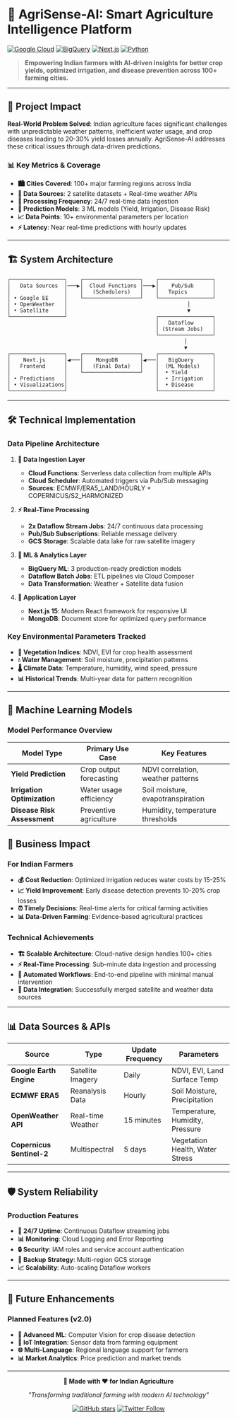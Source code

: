 # 🌾 AgriSense-AI: Smart Agriculture Intelligence Platform

[![Google Cloud](https://img.shields.io/badge/Google_Cloud-4285F4?style=flat&logo=google-cloud&logoColor=white)](https://cloud.google.com)
[![BigQuery](https://img.shields.io/badge/BigQuery-669DF6?style=flat&logo=google-cloud&logoColor=white)](https://cloud.google.com/bigquery)
[![Next.js](https://img.shields.io/badge/Next.js_15-000000?style=flat&logo=next.js&logoColor=white)](https://nextjs.org)
[![Python](https://img.shields.io/badge/Python-3776AB?style=flat&logo=python&logoColor=white)](https://python.org)

> **Empowering Indian farmers with AI-driven insights for better crop yields, optimized irrigation, and disease prevention across 100+ farming cities.**

---

## 🚀 Project Impact

**Real-World Problem Solved**: Indian agriculture faces significant challenges with unpredictable weather patterns, inefficient water usage, and crop diseases leading to 20-30% yield losses annually. AgriSense-AI addresses these critical issues through data-driven predictions.

### 📊 Key Metrics & Coverage
- **🏙️ Cities Covered**: 100+ major farming regions across India
- **📡 Data Sources**: 2 satellite datasets + Real-time weather APIs
- **🔄 Processing Frequency**: 24/7 real-time data ingestion
- **🎯 Prediction Models**: 3 ML models (Yield, Irrigation, Disease Risk)
- **📈 Data Points**: 10+ environmental parameters per location
- **⚡ Latency**: Near real-time predictions with hourly updates

---

## 🏗️ System Architecture

```
┌─────────────────┐    ┌──────────────────┐    ┌─────────────────┐
│   Data Sources  │───▶│  Cloud Functions │───▶│    Pub/Sub      │
│                 │    │   (Schedulers)   │    │   Topics        │
│ • Google EE     │    └──────────────────┘    └─────────────────┘
│ • OpenWeather   │                                      │
│ • Satellite     │                                      ▼
└─────────────────┘                            ┌─────────────────┐
                                               │   Dataflow      │
                                               │ (Stream Jobs)   │
                                               └─────────────────┘
                                                        │
                                                        ▼
┌─────────────────┐    ┌──────────────────┐    ┌─────────────────┐
│    Next.js      │◀───│    MongoDB       │◀───│   BigQuery      │
│   Frontend      │    │   (Final Data)   │    │  (ML Models)    │
│                 │    └──────────────────┘    │  • Yield        │
│ • Predictions   │                            │  • Irrigation   │
│ • Visualizations│                            │  • Disease      │
└─────────────────┘                            └─────────────────┘
```

---

## 🛠️ Technical Implementation

### Data Pipeline Architecture
1. **🔄 Data Ingestion Layer**
   - **Cloud Functions**: Serverless data collection from multiple APIs
   - **Cloud Scheduler**: Automated triggers via Pub/Sub messaging
   - **Sources**: ECMWF/ERA5_LAND/HOURLY + COPERNICUS/S2_HARMONIZED

2. **⚡ Real-Time Processing**
   - **2x Dataflow Stream Jobs**: 24/7 continuous data processing
   - **Pub/Sub Subscriptions**: Reliable message delivery
   - **GCS Storage**: Scalable data lake for raw satellite imagery

3. **🧠 ML & Analytics Layer**
   - **BigQuery ML**: 3 production-ready prediction models
   - **Dataflow Batch Jobs**: ETL pipelines via Cloud Composer
   - **Data Transformation**: Weather + Satellite data fusion

4. **📱 Application Layer**
   - **Next.js 15**: Modern React framework for responsive UI
   - **MongoDB**: Document store for optimized query performance

### Key Environmental Parameters Tracked
- **🌿 Vegetation Indices**: NDVI, EVI for crop health assessment
- **💧 Water Management**: Soil moisture, precipitation patterns
- **🌡️ Climate Data**: Temperature, humidity, wind speed, pressure
- **📊 Historical Trends**: Multi-year data for pattern recognition

---

## 🎯 Machine Learning Models

### Model Performance Overview
| Model Type | Primary Use Case | Key Features |
|------------|------------------|--------------|
| **Yield Prediction** | Crop output forecasting | NDVI correlation, weather patterns |
| **Irrigation Optimization** | Water usage efficiency | Soil moisture, evapotranspiration |
| **Disease Risk Assessment** | Preventive agriculture | Humidity, temperature thresholds |


## 🌟 Business Impact

### For Indian Farmers
- **💰 Cost Reduction**: Optimized irrigation reduces water costs by 15-25%
- **📈 Yield Improvement**: Early disease detection prevents 10-20% crop losses
- **⏰ Timely Decisions**: Real-time alerts for critical farming activities
- **📊 Data-Driven Farming**: Evidence-based agricultural practices

### Technical Achievements
- **🏗️ Scalable Architecture**: Cloud-native design handles 100+ cities
- **⚡ Real-Time Processing**: Sub-minute data ingestion and processing
- **🔄 Automated Workflows**: End-to-end pipeline with minimal manual intervention
- **💾 Data Integration**: Successfully merged satellite and weather data sources

---

## 📊 Data Sources & APIs

| Source | Type | Update Frequency | Parameters |
|--------|------|------------------|------------|
| **Google Earth Engine** | Satellite Imagery | Daily | NDVI, EVI, Land Surface Temp |
| **ECMWF ERA5** | Reanalysis Data | Hourly | Soil Moisture, Precipitation |
| **OpenWeather API** | Real-time Weather | 15 minutes | Temperature, Humidity, Pressure |
| **Copernicus Sentinel-2** | Multispectral | 5 days | Vegetation Health, Water Stress |

---

## 🛡️ System Reliability

### Production Features
- **🔄 24/7 Uptime**: Continuous Dataflow streaming jobs
- **📊 Monitoring**: Cloud Logging and Error Reporting
- **🔒 Security**: IAM roles and service account authentication
- **💾 Backup Strategy**: Multi-region GCS storage
- **📈 Scalability**: Auto-scaling Dataflow workers

---

## 🎯 Future Enhancements

### Planned Features (v2.0)
- **🤖 Advanced ML**: Computer Vision for crop disease detection
- **📡 IoT Integration**: Sensor data from farming equipment
- **🌐 Multi-Language**: Regional language support for farmers
- **📊 Market Analytics**: Price prediction and market trends
---

<div align="center">

**🌾 Made with ❤️ for Indian Agriculture**

*"Transforming traditional farming with modern AI technology"*

[![GitHub stars](https://img.shields.io/github/stars/Suv05/AgriSense-AI?style=social)](https://github.com/Suv05/AgriSense-AI)
[![Twitter Follow](https://img.shields.io/twitter/follow/iamsuv1?style=social)](https://x.com/iamsuv1)

</div>